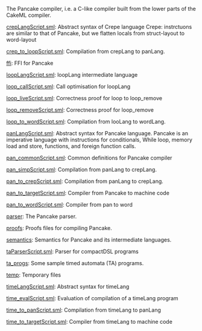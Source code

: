 The Pancake compiler, i.e. a C-like compiler built from the lower
parts of the CakeML compiler.

[crepLangScript.sml](crepLangScript.sml):
Abstract syntax of Crepe language
Crepe: instrctuons are similar to that of
Pancake, but we flatten locals from
struct-layout to word-layout

[crep_to_loopScript.sml](crep_to_loopScript.sml):
Compilation from crepLang to panLang.

[ffi](ffi):
FFI for Pancake

[loopLangScript.sml](loopLangScript.sml):
loopLang intermediate language

[loop_callScript.sml](loop_callScript.sml):
Call optimisation for loopLang

[loop_liveScript.sml](loop_liveScript.sml):
Correctness proof for loop to loop_remove

[loop_removeScript.sml](loop_removeScript.sml):
Correctness proof for loop_remove

[loop_to_wordScript.sml](loop_to_wordScript.sml):
Compilation from looLang to wordLang.

[panLangScript.sml](panLangScript.sml):
Abstract syntax for Pancake language.
Pancake is an imperative language with
instructions for conditionals, While loop,
memory load and store, functions,
and foreign function calls.

[pan_commonScript.sml](pan_commonScript.sml):
Common definitions for Pancake compiler

[pan_simpScript.sml](pan_simpScript.sml):
Compilation from panLang to crepLang.

[pan_to_crepScript.sml](pan_to_crepScript.sml):
Compilation from panLang to crepLang.

[pan_to_targetScript.sml](pan_to_targetScript.sml):
Compiler from Pancake to machine code

[pan_to_wordScript.sml](pan_to_wordScript.sml):
Compiler from pan to word

[parser](parser):
The Pancake parser.

[proofs](proofs):
Proofs files for compiling Pancake.

[semantics](semantics):
Semantics for Pancake and its intermediate languages.

[taParserScript.sml](taParserScript.sml):
Parser for compactDSL programs

[ta_progs](ta_progs):
Some sample timed automata (TA) programs.

[temp](temp):
Temporary files

[timeLangScript.sml](timeLangScript.sml):
Abstract syntax for timeLang

[time_evalScript.sml](time_evalScript.sml):
Evaluation of compilation of a timeLang program

[time_to_panScript.sml](time_to_panScript.sml):
Compilation from timeLang to panLang

[time_to_targetScript.sml](time_to_targetScript.sml):
Compiler from timeLang to machine code
